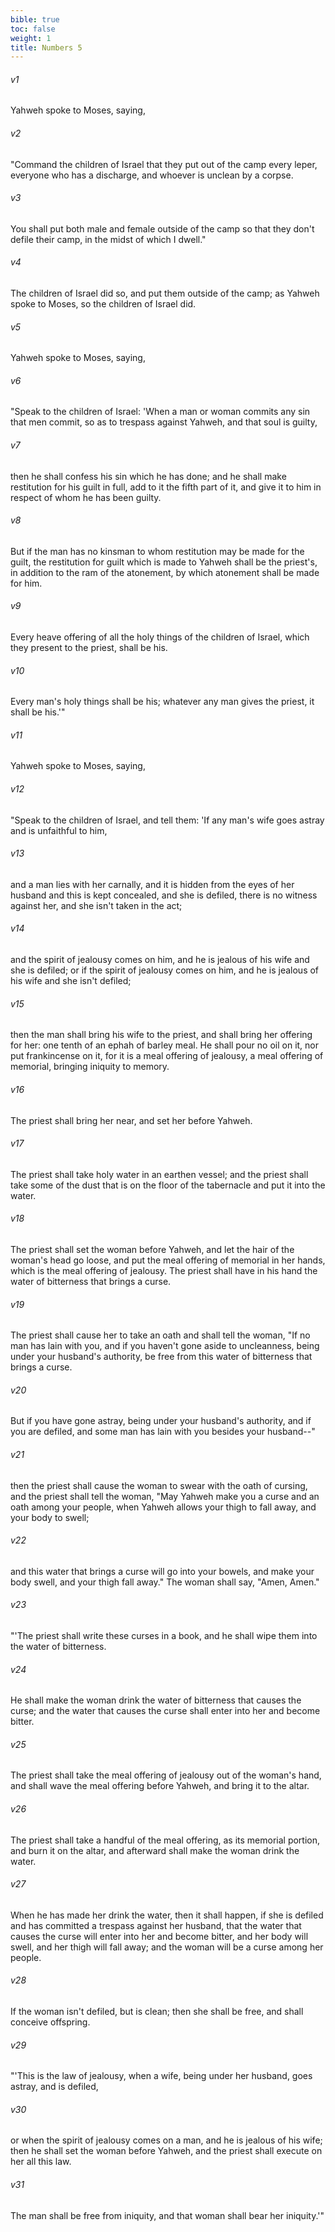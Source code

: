 ```yaml
---
bible: true
toc: false
weight: 1
title: Numbers 5
---
```


###### v1 
Yahweh spoke to Moses, saying, 

###### v2 
"Command the children of Israel that they put out of the camp every leper, everyone who has a discharge, and whoever is unclean by a corpse. 

###### v3 
You shall put both male and female outside of the camp so that they don't defile their camp, in the midst of which I dwell." 

###### v4 
The children of Israel did so, and put them outside of the camp; as Yahweh spoke to Moses, so the children of Israel did. 

###### v5 
Yahweh spoke to Moses, saying, 

###### v6 
"Speak to the children of Israel: 'When a man or woman commits any sin that men commit, so as to trespass against Yahweh, and that soul is guilty, 

###### v7 
then he shall confess his sin which he has done; and he shall make restitution for his guilt in full, add to it the fifth part of it, and give it to him in respect of whom he has been guilty. 

###### v8 
But if the man has no kinsman to whom restitution may be made for the guilt, the restitution for guilt which is made to Yahweh shall be the priest's, in addition to the ram of the atonement, by which atonement shall be made for him. 

###### v9 
Every heave offering of all the holy things of the children of Israel, which they present to the priest, shall be his. 

###### v10 
Every man's holy things shall be his; whatever any man gives the priest, it shall be his.'" 

###### v11 
Yahweh spoke to Moses, saying, 

###### v12 
"Speak to the children of Israel, and tell them: 'If any man's wife goes astray and is unfaithful to him, 

###### v13 
and a man lies with her carnally, and it is hidden from the eyes of her husband and this is kept concealed, and she is defiled, there is no witness against her, and she isn't taken in the act; 

###### v14 
and the spirit of jealousy comes on him, and he is jealous of his wife and she is defiled; or if the spirit of jealousy comes on him, and he is jealous of his wife and she isn't defiled; 

###### v15 
then the man shall bring his wife to the priest, and shall bring her offering for her: one tenth of an ephah of barley meal. He shall pour no oil on it, nor put frankincense on it, for it is a meal offering of jealousy, a meal offering of memorial, bringing iniquity to memory. 

###### v16 
The priest shall bring her near, and set her before Yahweh. 

###### v17 
The priest shall take holy water in an earthen vessel; and the priest shall take some of the dust that is on the floor of the tabernacle and put it into the water. 

###### v18 
The priest shall set the woman before Yahweh, and let the hair of the woman's head go loose, and put the meal offering of memorial in her hands, which is the meal offering of jealousy. The priest shall have in his hand the water of bitterness that brings a curse. 

###### v19 
The priest shall cause her to take an oath and shall tell the woman, "If no man has lain with you, and if you haven't gone aside to uncleanness, being under your husband's authority, be free from this water of bitterness that brings a curse. 

###### v20 
But if you have gone astray, being under your husband's authority, and if you are defiled, and some man has lain with you besides your husband--" 

###### v21 
then the priest shall cause the woman to swear with the oath of cursing, and the priest shall tell the woman, "May Yahweh make you a curse and an oath among your people, when Yahweh allows your thigh to fall away, and your body to swell; 

###### v22 
and this water that brings a curse will go into your bowels, and make your body swell, and your thigh fall away." The woman shall say, "Amen, Amen." 

###### v23 
"'The priest shall write these curses in a book, and he shall wipe them into the water of bitterness. 

###### v24 
He shall make the woman drink the water of bitterness that causes the curse; and the water that causes the curse shall enter into her and become bitter. 

###### v25 
The priest shall take the meal offering of jealousy out of the woman's hand, and shall wave the meal offering before Yahweh, and bring it to the altar. 

###### v26 
The priest shall take a handful of the meal offering, as its memorial portion, and burn it on the altar, and afterward shall make the woman drink the water. 

###### v27 
When he has made her drink the water, then it shall happen, if she is defiled and has committed a trespass against her husband, that the water that causes the curse will enter into her and become bitter, and her body will swell, and her thigh will fall away; and the woman will be a curse among her people. 

###### v28 
If the woman isn't defiled, but is clean; then she shall be free, and shall conceive offspring. 

###### v29 
"'This is the law of jealousy, when a wife, being under her husband, goes astray, and is defiled, 

###### v30 
or when the spirit of jealousy comes on a man, and he is jealous of his wife; then he shall set the woman before Yahweh, and the priest shall execute on her all this law. 

###### v31 
The man shall be free from iniquity, and that woman shall bear her iniquity.'"


